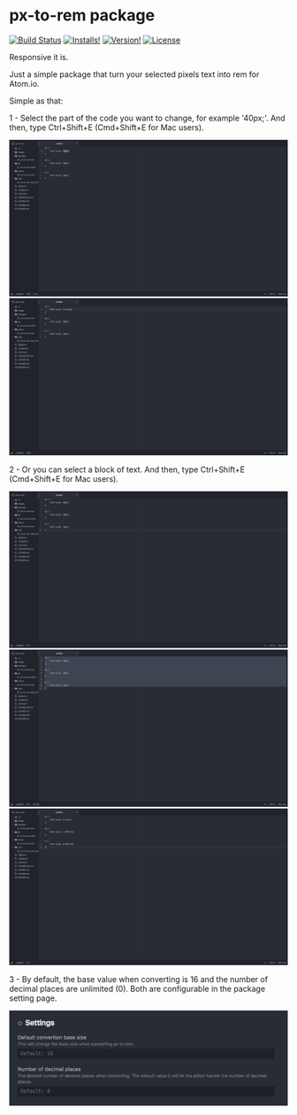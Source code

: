 # px-to-rem package
[![Build Status](https://travis-ci.org/gmendonca/px-to-rem.svg?branch=master)](https://travis-ci.org/gmendonca/px-to-rem)
[![Installs!](https://img.shields.io/apm/dm/px-to-rem.svg)](https://atom.io/packages/px-to-rem)
[![Version!](https://img.shields.io/apm/v/px-to-rem.svg)](https://atom.io/packages/px-to-rem)
[![License](https://img.shields.io/apm/l/px-to-rem.svg)](https://github.com/gmendonca/px-to-rem/blob/master/LICENSE.md)

Responsive it is.

Just a simple package that turn your selected pixels text into rem for Atom.io.

Simple as that:

1 - Select the part of the code you want to change, for example '40px;'. And then, type Ctrl+Shift+E (Cmd+Shift+E for Mac users).

![Select - Step 1](https://github.com/gmendonca/px-to-rem/blob/master/images/image4.png?raw=true)
![Select - Step 2](https://github.com/gmendonca/px-to-rem/blob/master/images/image5.png?raw=true)

2 - Or you can select a block of text. And then, type Ctrl+Shift+E (Cmd+Shift+E for Mac users).

![Select all - Step 1](https://github.com/gmendonca/px-to-rem/blob/master/images/image1.png?raw=true)
![Select all - Step 2](https://github.com/gmendonca/px-to-rem/blob/master/images/image2.png?raw=true)
![Select all - Step 3](https://github.com/gmendonca/px-to-rem/blob/master/images/image3.png?raw=true)

3 - By default, the base value when converting is 16 and the number of decimal places are unlimited (0).
Both are configurable in the package setting page.

![Settings](https://github.com/gmendonca/px-to-rem/blob/master/images/image6.png?raw=true)
